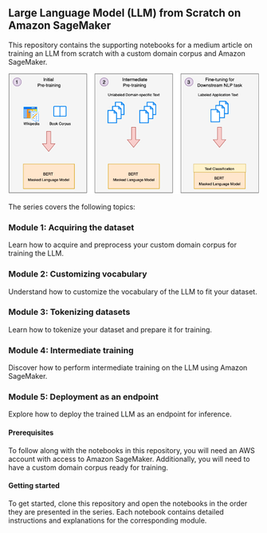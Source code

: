 ## Large Language Model (LLM) from Scratch on Amazon SageMaker
This repository contains the supporting notebooks for a medium article on training an LLM from scratch with a custom domain corpus and Amazon SageMaker.

![alt text](./img/intermediate-training.png "Intermediate Training")

The series covers the following topics:

### Module 1: Acquiring the dataset
Learn how to acquire and preprocess your custom domain corpus for training the LLM.

### Module 2: Customizing vocabulary
Understand how to customize the vocabulary of the LLM to fit your dataset.

### Module 3: Tokenizing datasets
Learn how to tokenize your dataset and prepare it for training.

### Module 4: Intermediate training
Discover how to perform intermediate training on the LLM using Amazon SageMaker.

### Module 5: Deployment as an endpoint
Explore how to deploy the trained LLM as an endpoint for inference.

#### Prerequisites
To follow along with the notebooks in this repository, you will need an AWS account with access to Amazon SageMaker. Additionally, you will need to have a custom domain corpus ready for training.

#### Getting started
To get started, clone this repository and open the notebooks in the order they are presented in the series. Each notebook contains detailed instructions and explanations for the corresponding module.
